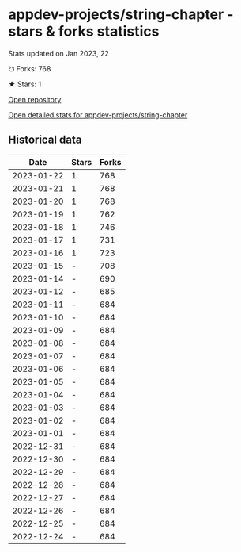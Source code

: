 # appdev-projects/string-chapter - stars & forks statistics

Stats updated on Jan 2023, 22

☋ Forks: 768

★ Stars: 1

[Open repository](https://github.com/appdev-projects/string-chapter)

[Open detailed stats for appdev-projects/string-chapter](https://reviewgithub.com/rep/appdev-projects/string-chapter)

## Historical data
| Date | Stars | Forks |
|------|-------|-------|
| 2023-01-22 | 1 | 768 | 
| 2023-01-21 | 1 | 768 | 
| 2023-01-20 | 1 | 768 | 
| 2023-01-19 | 1 | 762 | 
| 2023-01-18 | 1 | 746 | 
| 2023-01-17 | 1 | 731 | 
| 2023-01-16 | 1 | 723 | 
| 2023-01-15 | - | 708 | 
| 2023-01-14 | - | 690 | 
| 2023-01-12 | - | 685 | 
| 2023-01-11 | - | 684 | 
| 2023-01-10 | - | 684 | 
| 2023-01-09 | - | 684 | 
| 2023-01-08 | - | 684 | 
| 2023-01-07 | - | 684 | 
| 2023-01-06 | - | 684 | 
| 2023-01-05 | - | 684 | 
| 2023-01-04 | - | 684 | 
| 2023-01-03 | - | 684 | 
| 2023-01-02 | - | 684 | 
| 2023-01-01 | - | 684 | 
| 2022-12-31 | - | 684 | 
| 2022-12-30 | - | 684 | 
| 2022-12-29 | - | 684 | 
| 2022-12-28 | - | 684 | 
| 2022-12-27 | - | 684 | 
| 2022-12-26 | - | 684 | 
| 2022-12-25 | - | 684 | 
| 2022-12-24 | - | 684 | 

